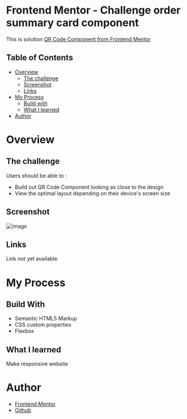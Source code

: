 # Frontend Mentor - Challenge order summary card component

This is solution [QR Code Component from Frontend Mentor](https://www.frontendmentor.io/challenges/qr-code-component-iux_sIO_H)

## Table of Contents

- [Overview](#overview)
  - [The challenge](#the-challenge)
  - [Screenshot](#screenshot)
  - [Links](#links)
- [My Process](#my-process)
  - [Build with](#build-with)
  - [What I learned](#what-i-learned)
- [Author](#author)

# Overview

## The challenge

Users should be able to :

- Build out QR Code Component looking as close to the design
- View the optimal layout depending on their device's screen size

## Screenshot

![image](https://user-images.githubusercontent.com/63044215/153996771-c680bf30-f830-447e-bafc-f77892402373.png)

## Links

Link not yet available

# My Process

## Build With

- Semantic HTML5 Markup
- CSS custom properties
- Flexbox

## What I learned

Make responsive website

# Author

- [Frontend Mentor](https://www.frontendmentor.io/profile/miftahuljna127)
- [Github](https://github.com/miftahuljna127)
